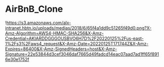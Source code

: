 # AirBnB_Clone

!https://s3.amazonaws.com/alx-intranet.hbtn.io/uploads/medias/2018/6/65f4a1dd9c51265f49d0.png?X-Amz-Algorithm=AWS4-HMAC-SHA256&X-Amz-Credential=AKIARDDGGGOUSBVO6H7D%2F20220125%2Fus-east-1%2Fs3%2Faws4_request&X-Amz-Date=20220125T171744Z&X-Amz-Expires=86400&X-Amz-SignedHeaders=host&X-Amz-Signature=22e53844d3cef3046daf7665d49fadcd14eac07aad7ad1ff65f8916e30e1752f
